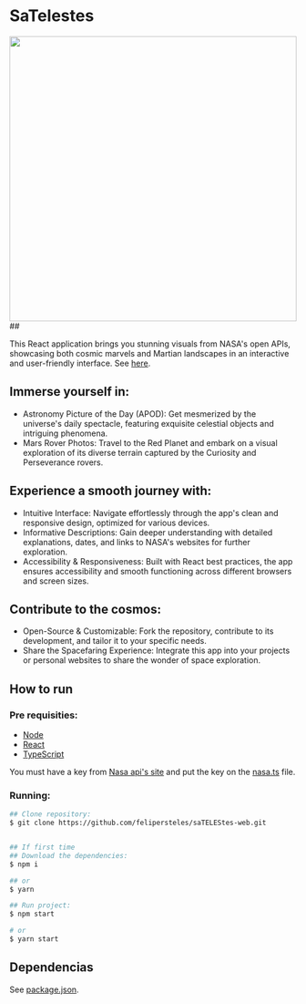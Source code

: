 
# SaTelestes
<img src="https://cdnb.artstation.com/p/assets/images/images/008/466/999/large/kseniya-george-beebopvk.jpg?1512987658" width="100%" height="500"/>
##

This React application brings you stunning visuals from NASA's open APIs, showcasing both cosmic marvels and Martian landscapes in an interactive and user-friendly interface. See [here](https://satelestes.netlify.app/).

## Immerse yourself in:
- Astronomy Picture of the Day (APOD): Get mesmerized by the universe's daily spectacle, featuring exquisite celestial objects and intriguing phenomena.
- Mars Rover Photos: Travel to the Red Planet and embark on a visual exploration of its diverse terrain captured by the Curiosity and Perseverance rovers.

## Experience a smooth journey with:
- Intuitive Interface: Navigate effortlessly through the app's clean and responsive design, optimized for various devices.
- Informative Descriptions: Gain deeper understanding with detailed explanations, dates, and links to NASA's websites for further exploration.
- Accessibility & Responsiveness: Built with React best practices, the app ensures accessibility and smooth functioning across different browsers and screen sizes.

## Contribute to the cosmos:
- Open-Source & Customizable: Fork the repository, contribute to its development, and tailor it to your specific needs.
- Share the Spacefaring Experience: Integrate this app into your projects or personal websites to share the wonder of space exploration.

## How to run

### Pre requisities:

- [Node](https://nodejs.org/en)
- [React](https://reactjs.org/)
- [TypeScript](https://www.typescriptlang.org/)

You must have a key from [Nasa api's site](https://api.nasa.gov/) and put the key on the [nasa.ts](./src/apis/nasa.ts) file.

### Running:

```bash
## Clone repository:
$ git clone https://github.com/felipersteles/saTELEStes-web.git


## If first time
## Download the dependencies:
$ npm i

## or
$ yarn

## Run project:
$ npm start

# or
$ yarn start

```

## Dependencias

See [package.json](./package.json).
